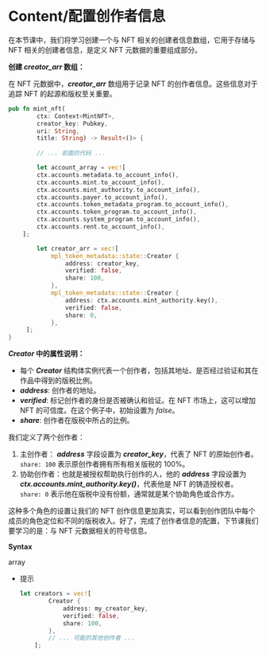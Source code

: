 # Content/配置**创作者信息**

在本节课中，我们将学习创建一个与 NFT 相关的创建者信息数组，它用于存储与 NFT 相关的创建者信息，是定义 NFT 元数据的重要组成部分。

**创建 *creator_arr* 数组：**

在 NFT 元数据中，***creator_arr*** 数组用于记录 NFT 的创作者信息。这些信息对于追踪 NFT 的起源和版权至关重要。

```rust
pub fn mint_nft(
        ctx: Context<MintNFT>,
        creator_key: Pubkey,
        uri: String,
        title: String) -> Result<()> {
        
		// ... 前面的代码 ...

		let account_array = vec![
        ctx.accounts.metadata.to_account_info(),
        ctx.accounts.mint.to_account_info(),
        ctx.accounts.mint_authority.to_account_info(),
        ctx.accounts.payer.to_account_info(),
        ctx.accounts.token_metadata_program.to_account_info(),
        ctx.accounts.token_program.to_account_info(),
        ctx.accounts.system_program.to_account_info(),
        ctx.accounts.rent.to_account_info(),
    ];

		let creator_arr = vec![
            mpl_token_metadata::state::Creator {
                address: creator_key,
                verified: false,
                share: 100,
            },
            mpl_token_metadata::state::Creator {
                address: ctx.accounts.mint_authority.key(),
                verified: false,
                share: 0,
            },
     ];
}
```

***Creator* 中的属性说明：**

- 每个 ***Creator*** 结构体实例代表一个创作者，包括其地址、是否经过验证和其在作品中得到的版税比例。
- ***address***: 创作者的地址。
- ***verified***: 标记创作者的身份是否被确认和验证。在 NFT 市场上，这可以增加 NFT 的可信度。在这个例子中，初始设置为 *false*。
- ***share***: 创作者在版税中所占的比例。

我们定义了两个创作者：

1. 主创作者： ***address*** 字段设置为 ***creator_key***，代表了 NFT 的原始创作者。`share: 100` 表示原创作者拥有所有相关版税的 100%。
2. 协助创作者：也就是被授权帮助执行创作的人，他的 ***address*** 字段设置为 ***ctx.accounts.mint_authority.key()***，代表他是 NFT 的铸造授权者。`share: 0` 表示他在版税中没有份额，通常就是某个协助角色或合作方。

这种多个角色的设置让我们的 NFT 创作信息更加真实，可以看到创作团队中每个成员的角色定位和不同的版税收入。好了，完成了创作者信息的配置，下节课我们要学习的是：与 NFT 元数据相关的符号信息。

**Syntax** 

array

- 提示
    
    ```rust
    let creators = vec![
            Creator {
                address: my_creator_key,
                verified: false,
                share: 100,
            },
            // ... 可能的其他创作者 ...
        ];
    ```